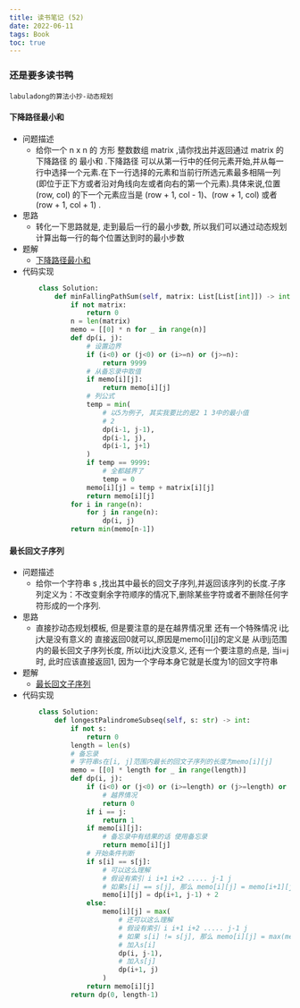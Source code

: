 ```yaml
---
title: 读书笔记 (52)
date: 2022-06-11
tags: Book
toc: true
---
```


### 还是要多读书鸭
    labuladong的算法小抄-动态规划

<!-- more -->

#### 下降路径最小和
- 问题描述
    * 给你一个 n x n 的 方形 整数数组 matrix ,请你找出并返回通过 matrix 的下降路径 的 最小和 .下降路径 可以从第一行中的任何元素开始,并从每一行中选择一个元素.在下一行选择的元素和当前行所选元素最多相隔一列(即位于正下方或者沿对角线向左或者向右的第一个元素).具体来说,位置 (row, col) 的下一个元素应当是 (row + 1, col - 1)、(row + 1, col) 或者 (row + 1, col + 1) .
- 思路
    * 转化一下思路就是, 走到最后一行的最小步数, 所以我们可以通过动态规划计算出每一行的每个位置达到时的最小步数
- 题解
    * [下降路径最小和](https://leetcode.cn/problems/minimum-falling-path-sum/solution/python-by-llllljian-n3qu/)
- 代码实现
    ```python
        class Solution:
            def minFallingPathSum(self, matrix: List[List[int]]) -> int:
                if not matrix:
                    return 0
                n = len(matrix)
                memo = [[0] * n for _ in range(n)]
                def dp(i, j):
                    # 设置边界
                    if (i<0) or (j<0) or (i>=n) or (j>=n):
                        return 9999
                    # 从备忘录中取值
                    if memo[i][j]:
                        return memo[i][j]
                    # 列公式
                    temp = min(
                        # 以5为例子, 其实我要比的是2 1 3中的最小值
                        # 2
                        dp(i-1, j-1),
                        dp(i-1, j),
                        dp(i-1, j+1)
                    )
                    if temp == 9999:
                        # 全都越界了
                        temp = 0
                    memo[i][j] = temp + matrix[i][j]
                    return memo[i][j]
                for i in range(n):
                    for j in range(n):
                        dp(i, j)
                return min(memo[n-1])
    ```

#### 最长回文子序列
- 问题描述
    * 给你一个字符串 s ,找出其中最长的回文子序列,并返回该序列的长度.子序列定义为：不改变剩余字符顺序的情况下,删除某些字符或者不删除任何字符形成的一个序列.
- 思路
    * 直接抄动态规划模板, 但是要注意的是在越界情况里 还有一个特殊情况 i比j大是没有意义的 直接返回0就可以,原因是memo[i][j]的定义是 从i到j范围内的最长回文子序列长度, 所以i比j大没意义, 还有一个要注意的点是, 当i=j时, 此时应该直接返回1, 因为一个字母本身它就是长度为1的回文字符串
- 题解
    * [最长回文子序列](https://leetcode.cn/problems/longest-palindromic-subsequence/solution/python3dong-tai-gui-hua-wo-zhen-de-jiao-35g9s/)
- 代码实现
    ```python
        class Solution:
            def longestPalindromeSubseq(self, s: str) -> int:
                if not s:
                    return 0
                length = len(s)
                # 备忘录
                # 字符串s在[i, j]范围内最长的回文子序列的长度为memo[i][j]
                memo = [[0] * length for _ in range(length)]
                def dp(i, j):
                    if (i<0) or (j<0) or (i>=length) or (j>=length) or (i>j):
                        # 越界情况
                        return 0
                    if i == j:
                        return 1
                    if memo[i][j]:
                        # 备忘录中有结果的话 使用备忘录
                        return memo[i][j]
                    # 开始条件判断
                    if s[i] == s[j]:
                        # 可以这么理解
                        # 假设有索引 i i+1 i+2 ..... j-1 j
                        # 如果s[i] == s[j], 那么 memo[i][j] = memo[i+1][j-1] + 2
                        memo[i][j] = dp(i+1, j-1) + 2
                    else:
                        memo[i][j] = max(
                            # 还可以这么理解
                            # 假设有索引 i i+1 i+2 ..... j-1 j
                            # 如果 s[i] != s[j], 那么 memo[i][j] = max(memo[i][j-1], memo[i+1][j])
                            # 加入s[i]
                            dp(i, j-1),
                            # 加入s[j]
                            dp(i+1, j)
                        )
                    return memo[i][j]
                return dp(0, length-1)
    ```